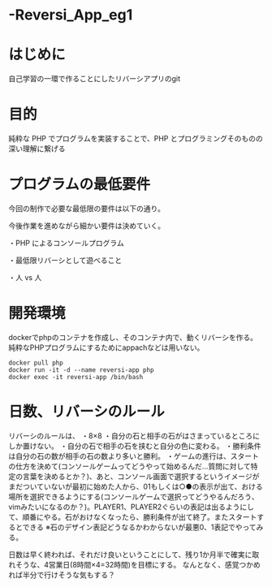 # -Reversi_App_eg1

# はじめに
自己学習の一環で作ることにしたリバーシアプリのgit

# 目的
純粋な PHP でプログラムを実装することで、PHP とプログラミングそのものの深い理解に繋げる

# プログラムの最低要件
今回の制作で必要な最低限の要件は以下の通り。

今後作業を進めながら細かい要件は決めていく。 

・PHP によるコンソールプログラム
 
・最低限リバーシとして遊べること

・人 vs 人

# 開発環境
dockerでphpのコンテナを作成し、そのコンテナ内で、動くリバーシを作る。
純粋なPHPプログラムにするためにappachなどは用いない。

```
docker pull php
docker run -it -d --name reversi-app php
docker exec -it reversi-app /bin/bash
```

# 日数、リバーシのルール

リバーシのルールは、
・8×8
・自分の石と相手の石がはさまっているところにしか置けない。
・自分の石で相手の石を挟むと自分の色に変わる。
・勝利条件は自分の石の数が相手の石の数より多いと勝利。
・ゲームの進行は、スタートの仕方を決めて(コンソールゲームってどうやって始めるんだ…質問に対して特定の言葉を決めるとか？)、あと、コンソール画面で選択するというイメージがまだついていないが最初に始めた人から、01もしくは○●の表示が出て、おける場所を選択できるようにする(コンソールゲームで選択ってどうやるんだろう、vimみたいになるのか？)。PLAYER1、PLAYER2ぐらいの表記は出るようにして、順番にやる。石がおけなくなったら、勝利条件が出て終了。またスタートするとできる
※石のデザイン表記どうなるかわからないが最悪0、1表記でやってみる。

日数は早く終われば、それだけ良いということにして、残り1か月半で確実に取れそうな、4営業日(8時間×4=32時間)を目標にする。
なんとなく、感覚つかめれば半分で行けそうな気もする？
